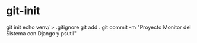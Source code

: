 # git-init
git init
echo venv/ > .gitignore
git add .
git commit -m "Proyecto Monitor del Sistema con Django y psutil"
